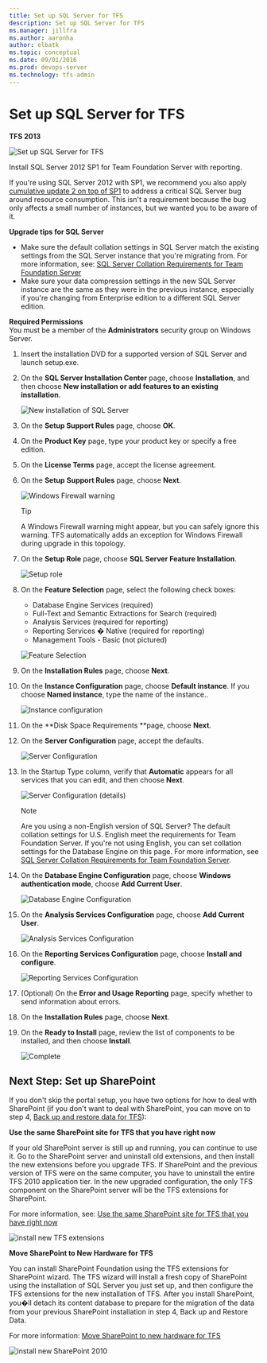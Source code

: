 ```yaml
---
title: Set up SQL Server for TFS
description: Set up SQL Server for TFS
ms.manager: jillfra
ms.author: aaronha
author: elbatk
ms.topic: conceptual
ms.date: 09/01/2016
ms.prod: devops-server
ms.technology: tfs-admin
---
```


# Set up SQL Server for TFS

**TFS 2013**

![Set up SQL Server for TFS](../_img/setup-sql-server.png)

Install SQL Server 2012 SP1 for Team Foundation Server with reporting.

If you're using SQL Server 2012 with SP1, we recommend you also apply [cumulative update 2 on top of SP1](http://support.microsoft.com/kb/2790947) to address a critical SQL Server bug around resource consumption. This isn't a requirement because the bug only affects a small number of instances, but we wanted you to be aware of it.

**Upgrade tips for SQL Server**  
-   Make sure the default collation settings in SQL Server match the existing settings from the SQL Server instance that you're migrating from. For more information, see: [SQL Server Collation Requirements for Team Foundation Server](../../install/sql-server/collation-requirements.md)  
-   Make sure your data compression settings in the new SQL Server instance are the same as they were in the previous instance, especially if you're changing from Enterprise edition to a different SQL Server edition.

**Required Permissions**  
You must be a member of the **Administrators** security group on Windows Server.

1.  Insert the installation DVD for a supported version of SQL Server and launch setup.exe.

2.  On the **SQL Server Installation Center** page, choose **Installation**, and then choose **New installation or add features to an existing installation**.

    ![New installation of SQL Server](../../install/sql-server/_img/ic665094.png)

3.  On the **Setup Support Rules** page, choose **OK**.

4.  On the **Product Key** page, type your product key or specify a free edition.

5.  On the **License Terms** page, accept the license agreement.

6.  On the **Setup** **Support Rules** page, choose **Next**.

    ![Windows Firewall warning](../../install/sql-server/_img/ic688130.png)

    > [!TIP]
    > A Windows Firewall warning might appear, but you can safely ignore this warning. TFS automatically adds an exception for Windows Firewall during upgrade in this topology.

7.  On the **Setup Role** page, choose **SQL Server Feature Installation**.

    ![Setup role](../../install/sql-server/_img/ic665096.png)

8.  On the **Feature Selection** page, select the following check boxes:

    -   Database Engine Services (required)  
    -   Full-Text and Semantic Extractions for Search (required)  
    -   Analysis Services (required for reporting)  
    -   Reporting Services � Native (required for reporting)  
    -   Management Tools - Basic (not pictured)

    ![Feature Selection](../../install/sql-server/_img/ic665097.png)

9.  On the **Installation Rules** page, choose **Next**.

10. On the **Instance Configuration** page, choose **Default instance**. If you choose **Named instance**, type the name of the instance..

    ![Instance configuration](../../install/sql-server/_img/ic665098.png)

11. On the **Disk Space Requirements **page, choose **Next**.

12. On the **Server Configuration** page, accept the defaults.

    ![Server Configuration](../../install/sql-server/_img/ic665099.png)

13. In the Startup Type column, verify that **Automatic** appears for all services that you can edit, and then choose **Next**.

    ![Server Configuration (details)](../../install/sql-server/_img/ic665100.png)

    > [!NOTE]
    > Are you using a non-English version of SQL Server? The default collation settings for U.S. English meet the requirements for Team Foundation Server. If you're not using English, you can set collation settings for the Database Engine on this page. For more information, see [SQL Server Collation Requirements for Team Foundation Server](../../install/sql-server/collation-requirements.md).

14. On the **Database Engine Configuration** page, choose **Windows authentication mode**, choose **Add Current User**.

    ![Database Engine Configuration](../../install/sql-server/_img/ic665101.png)

15. On the **Analysis Services Configuration** page, choose **Add Current User**.

    ![Analysis Services Configuration](../../install/sql-server/_img/ic665102.png)

16. On the **Reporting Services Configuration** page, choose **Install and configure**.

    ![Reporting Services Configuration](../../install/sql-server/_img/ic665103.png)

17. (Optional) On the **Error and Usage Reporting** page, specify whether to send information about errors.

18. On the **Installation Rules** page, choose **Next**.

19. On the **Ready to Install** page, review the list of components to be installed, and then choose **Install**.

    ![Complete](../../install/sql-server/_img/ic662712.png)

## Next Step: Set up SharePoint

If you don't skip the portal setup, you have two options for how to deal with SharePoint (if you don't want to deal with SharePoint, you can move on to step 4, [Back up and restore data for TFS](backup-and-restore-data.md)):

**Use the same SharePoint site for TFS that you have right now**

If your old SharePoint server is still up and running, you can continue to use it. Go to the SharePoint server and uninstall old extensions, and then install the new extensions before you upgrade TFS. If SharePoint and the previous version of TFS were on the same computer, you have to uninstall the entire TFS 2010 application tier. In the new upgraded configuration, the only TFS component on the SharePoint server will be the TFS extensions for SharePoint.

For more information, see: [Use the same SharePoint site for TFS that you have right now](use-same-sharepoint-site.md)

![install new TFS extensions](../_img/ic612457.png)

**Move SharePoint to New Hardware for TFS**

You can install SharePoint Foundation using the TFS extensions for SharePoint wizard. The TFS wizard will install a fresh copy of SharePoint using the installation of SQL Server you just set up, and then configure the TFS extensions for the new installation of TFS. After you install SharePoint, you�ll detach its content database to prepare for the migration of the data from your previous SharePoint installation in step 4, Back up and Restore Data.

For more information: [Move SharePoint to new hardware for TFS](../../install/sharepoint/move-sharepoint-new-hardware.md)

![install new SharePoint 2010](../_img/ic666063.png)
